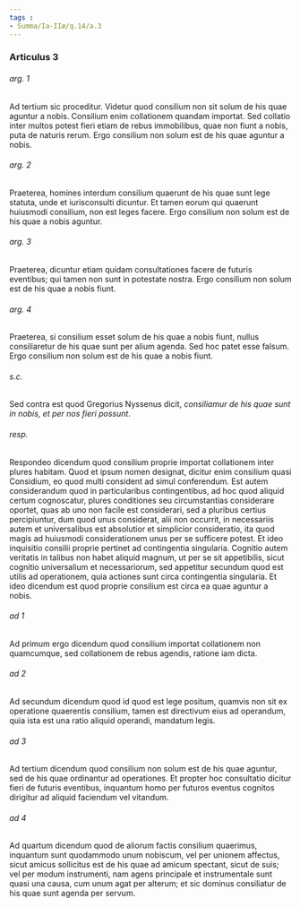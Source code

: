 ```yaml
---
tags : 
- Summa/Ia-IIæ/q.14/a.3
---
```


### Articulus 3

###### arg. 1
Ad tertium sic proceditur. Videtur quod consilium non sit solum de his quae aguntur a nobis. Consilium enim collationem quandam importat. Sed collatio inter multos potest fieri etiam de rebus immobilibus, quae non fiunt a nobis, puta de naturis rerum. Ergo consilium non solum est de his quae aguntur a nobis.

###### arg. 2
Praeterea, homines interdum consilium quaerunt de his quae sunt lege statuta, unde et iurisconsulti dicuntur. Et tamen eorum qui quaerunt huiusmodi consilium, non est leges facere. Ergo consilium non solum est de his quae a nobis aguntur.

###### arg. 3
Praeterea, dicuntur etiam quidam consultationes facere de futuris eventibus; qui tamen non sunt in potestate nostra. Ergo consilium non solum est de his quae a nobis fiunt.

###### arg. 4
Praeterea, si consilium esset solum de his quae a nobis fiunt, nullus consiliaretur de his quae sunt per alium agenda. Sed hoc patet esse falsum. Ergo consilium non solum est de his quae a nobis fiunt.

###### s.c.
Sed contra est quod Gregorius Nyssenus dicit, *consiliamur de his quae sunt in nobis, et per nos fieri possunt*.

###### resp.
Respondeo dicendum quod consilium proprie importat collationem inter plures habitam. Quod et ipsum nomen designat, dicitur enim consilium quasi Considium, eo quod multi consident ad simul conferendum. Est autem considerandum quod in particularibus contingentibus, ad hoc quod aliquid certum cognoscatur, plures conditiones seu circumstantias considerare oportet, quas ab uno non facile est considerari, sed a pluribus certius percipiuntur, dum quod unus considerat, alii non occurrit, in necessariis autem et universalibus est absolutior et simplicior consideratio, ita quod magis ad huiusmodi considerationem unus per se sufficere potest. Et ideo inquisitio consilii proprie pertinet ad contingentia singularia. Cognitio autem veritatis in talibus non habet aliquid magnum, ut per se sit appetibilis, sicut cognitio universalium et necessariorum, sed appetitur secundum quod est utilis ad operationem, quia actiones sunt circa contingentia singularia. Et ideo dicendum est quod proprie consilium est circa ea quae aguntur a nobis.

###### ad 1
Ad primum ergo dicendum quod consilium importat collationem non quamcumque, sed collationem de rebus agendis, ratione iam dicta.

###### ad 2
Ad secundum dicendum quod id quod est lege positum, quamvis non sit ex operatione quaerentis consilium, tamen est directivum eius ad operandum, quia ista est una ratio aliquid operandi, mandatum legis.

###### ad 3
Ad tertium dicendum quod consilium non solum est de his quae aguntur, sed de his quae ordinantur ad operationes. Et propter hoc consultatio dicitur fieri de futuris eventibus, inquantum homo per futuros eventus cognitos dirigitur ad aliquid faciendum vel vitandum.

###### ad 4
Ad quartum dicendum quod de aliorum factis consilium quaerimus, inquantum sunt quodammodo unum nobiscum, vel per unionem affectus, sicut amicus sollicitus est de his quae ad amicum spectant, sicut de suis; vel per modum instrumenti, nam agens principale et instrumentale sunt quasi una causa, cum unum agat per alterum; et sic dominus consiliatur de his quae sunt agenda per servum.


